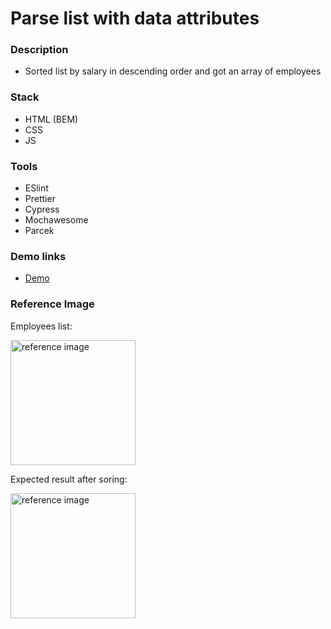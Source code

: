 # Parse list with data attributes

### Description

- Sorted list by salary in descending order and got an array of employees

### Stack

- HTML (BEM)
- CSS
- JS

### Tools

- ESlint
- Prettier
- Cypress
- Mochawesome
- Parcek

### Demo links

- [Demo](https://AndriiZakharenko.github.io/parse_list/)

### Reference Image

Employees list:

<img src="./src/images/preview.png" alt="reference image" width="200px" />

Expected result after soring:

<img src="./src/images/result.png" alt="reference image" width="200px" />
